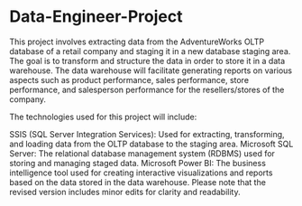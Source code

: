 # Data-Engineer-Project
This project involves extracting data from the AdventureWorks OLTP database of a retail company and staging
it in a new database staging area. The goal is to transform and structure the data in order to store it
in a data warehouse. The data warehouse will facilitate generating reports on various aspects such as
product performance, sales performance, store performance, and salesperson performance for the resellers/stores of the company.

The technologies used for this project will include:

SSIS (SQL Server Integration Services): Used for extracting, transforming, and loading data from the OLTP database to the staging area.
Microsoft SQL Server: The relational database management system (RDBMS) used for storing and managing staged data.
Microsoft Power BI: The business intelligence tool used for creating interactive visualizations and reports based on the data stored in the data warehouse.
Please note that the revised version includes minor edits for clarity and readability.




